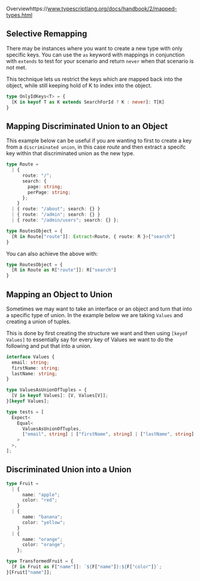 Overviewhttps://www.typescriptlang.org/docs/handbook/2/mapped-types.html

## Selective Remapping
There may be instances where you want to create a new type with only specific keys. You can use the `as` keyword with mappings in conjunction with `extends` to test for your scenario and return `never` when that scenario is not met.

This technique lets us restrict the keys which are mapped back into the object, while still keeping hold of K to index into the object.

```ts
type OnlyIdKeys<T> = {
  [K in keyof T as K extends SearchForId ? K : never]: T[K]
}
```

## Mapping Discriminated Union to an Object

This example below can be useful if you are wanting to first to create a key from a `discriminated union`, in this case *route* and then extract a specifc key within that discriminated union as the new type.

```ts
type Route =
  | {
      route: "/";
      search: {
        page: string;
        perPage: string;
      };
    }
  | { route: "/about"; search: {} }
  | { route: "/admin"; search: {} }
  | { route: "/admin/users"; search: {} };

type RoutesObject = {
  [R in Route["route"]]: Extract<Route, { route: R }>["search"]
}
```

You can also achieve the above with:

```ts
type RoutesObject = {
  [R in Route as R["route"]]: R["search"]
}
```

## Mapping an Object to Union

Sometimes we may want to take an interface or an object and turn that into a specific type of union. In the example below we are taking `Values` and creating a union of tuples. 

This is done by first creating the structure we want and then using `[keyof Values]` to essentially say for every key of Values we want to do the following and put that into a union.

```ts
interface Values {
  email: string;
  firstName: string;
  lastName: string;
}

type ValuesAsUnionOfTuples = {
  [V in keyof Values]: [V, Values[V]];
}[keyof Values];

type tests = [
  Expect<
    Equal<
      ValuesAsUnionOfTuples,
      ["email", string] | ["firstName", string] | ["lastName", string]
    >
  >,
];
```

## Discriminated Union into a Union

```ts
type Fruit =
  | {
      name: "apple";
      color: "red";
    }
  | {
      name: "banana";
      color: "yellow";
    }
  | {
      name: "orange";
      color: "orange";
    };

type TransformedFruit = {
  [F in Fruit as F["name"]]: `${F["name"]}:${F["color"]}`;
}[Fruit["name"]];
```


